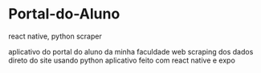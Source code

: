 # Portal-do-Aluno
react native, python scraper


aplicativo do portal do aluno da minha faculdade
web scraping dos dados direto do site usando python
aplicativo feito com react native e expo
